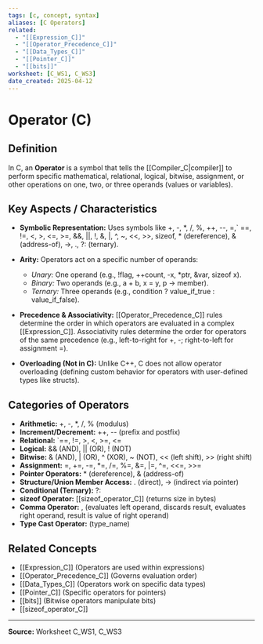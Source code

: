 ```yaml
---
tags: [c, concept, syntax]
aliases: [C Operators]
related:
  - "[[Expression_C]]"
  - "[[Operator_Precedence_C]]"
  - "[[Data_Types_C]]"
  - "[[Pointer_C]]"
  - "[[bits]]"
worksheet: [C_WS1, C_WS3]
date_created: 2025-04-12
---
```

# Operator (C)

## Definition

In C, an **Operator** is a symbol that tells the [[Compiler_C|compiler]] to perform specific mathematical, relational, logical, bitwise, assignment, or other operations on one, two, or three operands (values or variables).

## Key Aspects / Characteristics


- **Symbolic Representation:** Uses symbols like +, -, *, /, %, ++, --, =,` ==, !=, <, >, <=, >=, &&, ||, !, &, |, ^, ~, <<, >>, sizeof, * (dereference), & (address-of), ->, ., ?: (ternary).
- **Arity:** Operators act on a specific number of operands:
    - *Unary:* One operand (e.g., !flag, ++count, -x, *ptr, &var, sizeof x).
    - *Binary:* Two operands (e.g., a + b, x = y, p -> member).
    - *Ternary:* Three operands (e.g., condition ? value_if_true : value_if_false).

- **Precedence & Associativity:** [[Operator_Precedence_C]] rules determine the order in which operators are evaluated in a complex [[Expression_C]]. Associativity rules determine the order for operators of the same precedence (e.g., left-to-right for +, -; right-to-left for assignment =).
- **Overloading (Not in C):** Unlike C++, C does not allow operator overloading (defining custom behavior for operators with user-defined types like structs).

## Categories of Operators

- **Arithmetic:** +, -, *, /, % (modulus)
- **Increment/Decrement:** ++, -- (prefix and postfix)
- **Relational:** `==, !=, >, <, >=, <=
- **Logical:** && (AND), || (OR), ! (NOT)
- **Bitwise:** & (AND), | (OR), ^ (XOR), ~ (NOT), << (left shift), >> (right shift)
- **Assignment:** =, +=, -=, *=, /=, %=, &=, |=, ^=, <<=, >>=
- **Pointer Operators:** * (dereference), & (address-of)
- **Structure/Union Member Access:** . (direct), -> (indirect via pointer)
- **Conditional (Ternary):** ?:
- **sizeof Operator:** [[sizeof_operator_C]] (returns size in bytes)
- **Comma Operator:** , (evaluates left operand, discards result, evaluates right operand, result is value of right operand)
- **Type Cast Operator:** (type_name)

## Related Concepts
- [[Expression_C]] (Operators are used within expressions)
- [[Operator_Precedence_C]] (Governs evaluation order)
- [[Data_Types_C]] (Operators work on specific data types)
- [[Pointer_C]] (Specific operators for pointers)
- [[bits]] (Bitwise operators manipulate bits)
- [[sizeof_operator_C]]

---
**Source:** Worksheet C_WS1, C_WS3
